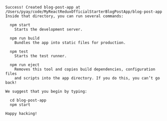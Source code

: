     Success! Created blog-post-app at /Users/pyay/code/MyReactReduxOfficialStarterBlogPostApp/blog-post-app
    Inside that directory, you can run several commands:

      npm start
        Starts the development server.

      npm run build
        Bundles the app into static files for production.

      npm test
        Starts the test runner.

      npm run eject
        Removes this tool and copies build dependencies, configuration files
        and scripts into the app directory. If you do this, you can’t go back!

    We suggest that you begin by typing:

      cd blog-post-app
      npm start

    Happy hacking!

